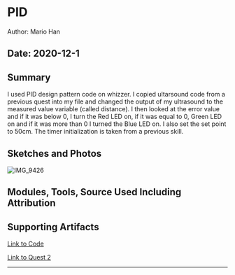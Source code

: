 #  PID

Author: Mario Han

Date: 2020-12-1
-----

## Summary

I used PID design pattern code on whizzer. I copied ultarsound code from a previous quest into my file and changed the output of my ultrasound to the measured value variable (called distance). I then looked at the error value and if it was below 0, I turn the Red LED on, if it was equal to 0, Green LED on and if it was more than 0 I turned the Blue LED on. I also set the set point to 50cm.
The timer initialization is taken from a previous skill.
## Sketches and Photos

![IMG_9426](https://user-images.githubusercontent.com/45515930/100811941-dbaf9780-3409-11eb-8d5d-68d46c0d6e70.JPG)

## Modules, Tools, Source Used Including Attribution


## Supporting Artifacts

[Link to Code ](https://github.com/BU-EC444/Han-Mario-1/tree/master/skills/cluster-5/33/code)

[Link to Quest 2 ](https://github.com/BU-EC444/Team2-Cherian-Han-Valiuddin/tree/master/quest-2)

-----
